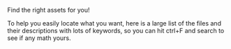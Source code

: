 Find the right assets for you!

To help you easily locate what you want, here is a large list of the files and their descriptions with lots of keywords, so you can hit ctrl+F and search to see if any math yours.
